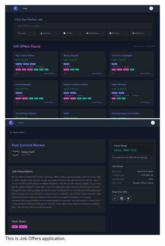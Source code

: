 <div>
    <img src="/public/preview.png" alt="Preview">
    <img src="/public/show.png" alt="Show">
</div>
<div>
    This is Job Offers application.
</div>

